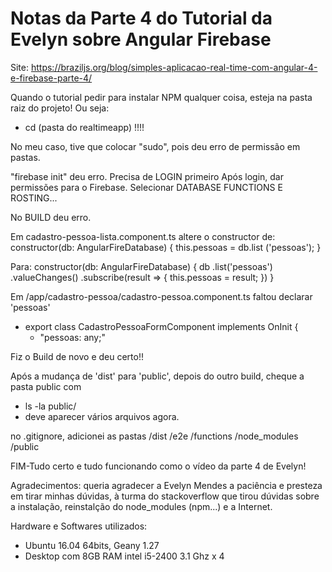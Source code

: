 # Notas da Parte 4 do Tutorial da Evelyn sobre Angular Firebase

Site: 
https://braziljs.org/blog/simples-aplicacao-real-time-com-angular-4-e-firebase-parte-4/

Quando o tutorial pedir para instalar NPM qualquer coisa, esteja na pasta raiz do projeto! Ou seja:
- cd (pasta do realtimeapp) !!!!

No meu caso, tive que colocar "sudo", pois deu erro de permissão em pastas.

"firebase init" deu erro. Precisa de LOGIN primeiro
Após login, dar permissões para o Firebase.
Selecionar DATABASE FUNCTIONS E ROSTING...

No BUILD deu erro.

Em cadastro-pessoa-lista.component.ts altere o constructor de:
        constructor(db: AngularFireDatabase) {
		this.pessoas = db.list ('pessoas');
	}

Para:
        constructor(db: AngularFireDatabase) {
		db
			.list('pessoas')
			.valueChanges()
			.subscribe(result => {
				this.pessoas = result;
			})
	}




Em /app/cadastro-pessoa/cadastro-pessoa.component.ts faltou declarar 'pessoas'
- export class CadastroPessoaFormComponent implements OnInit {
  - "pessoas: any;"

Fiz o Build de novo e deu certo!!

Após a mudança de 'dist' para 'public', depois do outro build, cheque a pasta public com
- ls -la public/
- deve aparecer vários arquivos agora.

no .gitignore, adicionei as pastas
/dist
/e2e
/functions
/node_modules
/public


FIM-Tudo certo e tudo funcionando como o vídeo da parte 4 de Evelyn!

Agradecimentos: queria agradecer a Evelyn Mendes a paciência e presteza em tirar minhas dúvidas, à turma do stackoverflow que
	tirou dúvidas sobre a instalação, reinstalção do node_modules (npm...) e a Internet.

Hardware e Softwares utilizados: 
- Ubuntu 16.04 64bits, Geany 1.27
- Desktop com 8GB RAM intel i5-2400 3.1 Ghz x 4 
